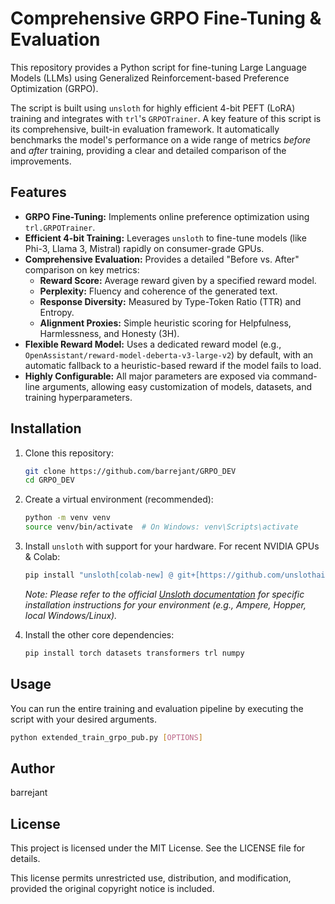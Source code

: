# Comprehensive GRPO Fine-Tuning & Evaluation

This repository provides a Python script for fine-tuning Large Language Models (LLMs) using Generalized Reinforcement-based Preference Optimization (GRPO).

The script is built using `unsloth` for highly efficient 4-bit PEFT (LoRA) training and integrates with `trl`'s `GRPOTrainer`. A key feature of this script is its comprehensive, built-in evaluation framework. It automatically benchmarks the model's performance on a wide range of metrics *before* and *after* training, providing a clear and detailed comparison of the improvements.

## Features

* **GRPO Fine-Tuning:** Implements online preference optimization using `trl.GRPOTrainer`.
* **Efficient 4-bit Training:** Leverages `unsloth` to fine-tune models (like Phi-3, Llama 3, Mistral) rapidly on consumer-grade GPUs.
* **Comprehensive Evaluation:** Provides a detailed "Before vs. After" comparison on key metrics:
    * **Reward Score:** Average reward given by a specified reward model.
    * **Perplexity:** Fluency and coherence of the generated text.
    * **Response Diversity:** Measured by Type-Token Ratio (TTR) and Entropy.
    * **Alignment Proxies:** Simple heuristic scoring for Helpfulness, Harmlessness, and Honesty (3H).
* **Flexible Reward Model:** Uses a dedicated reward model (e.g., `OpenAssistant/reward-model-deberta-v3-large-v2`) by default, with an automatic fallback to a heuristic-based reward if the model fails to load.
* **Highly Configurable:** All major parameters are exposed via command-line arguments, allowing easy customization of models, datasets, and training hyperparameters.

## Installation

1.  Clone this repository:
    ```bash
    git clone https://github.com/barrejant/GRPO_DEV
    cd GRPO_DEV
    ```

2.  Create a virtual environment (recommended):
    ```bash
    python -m venv venv
    source venv/bin/activate  # On Windows: venv\Scripts\activate
    ```

3.  Install `unsloth` with support for your hardware. For recent NVIDIA GPUs & Colab:
    ```bash
    pip install "unsloth[colab-new] @ git+[https://github.com/unslothai/unsloth.git](https://github.com/unslothai/unsloth.git)"
    ```
    *Note: Please refer to the official [Unsloth documentation](https://github.com/unslothai/unsloth) for specific installation instructions for your environment (e.g., Ampere, Hopper, local Windows/Linux).*

4.  Install the other core dependencies:
    ```bash
    pip install torch datasets transformers trl numpy
    ```

## Usage

You can run the entire training and evaluation pipeline by executing the script with your desired arguments.

```bash
python extended_train_grpo_pub.py [OPTIONS]
```

## Author
barrejant

## License
This project is licensed under the MIT License. See the LICENSE file for details.

This license permits unrestricted use, distribution, and modification, provided the original copyright notice is included.
